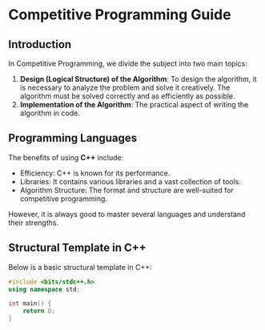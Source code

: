 # Competitive Programming Guide

## Introduction

In Competitive Programming, we divide the subject into two main topics:
1. **Design (Logical Structure) of the Algorithm**: To design the algorithm, it is necessary to analyze the problem and solve it creatively. The algorithm must be solved correctly and as efficiently as possible.
2. **Implementation of the Algorithm**: The practical aspect of writing the algorithm in code.

## Programming Languages

The benefits of using **C++** include:
- Efficiency: C++ is known for its performance.
- Libraries: It contains various libraries and a vast collection of tools.
- Algorithm Structure: The format and structure are well-suited for competitive programming.

However, it is always good to master several languages and understand their strengths.

## Structural Template in C++

Below is a basic structural template in C++:

```cpp
#include <bits/stdc++.h>
using namespace std;

int main() {
    return 0;
}
